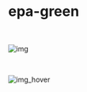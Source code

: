 # epa-green
<br>

![img](https://github.com/user-attachments/assets/dc5eeef8-afd3-4900-b2a7-0f4c8cc92ec9)

<br>

![img_hover](https://github.com/user-attachments/assets/e70d6bdb-f5ea-4350-98ab-531826b79549)
